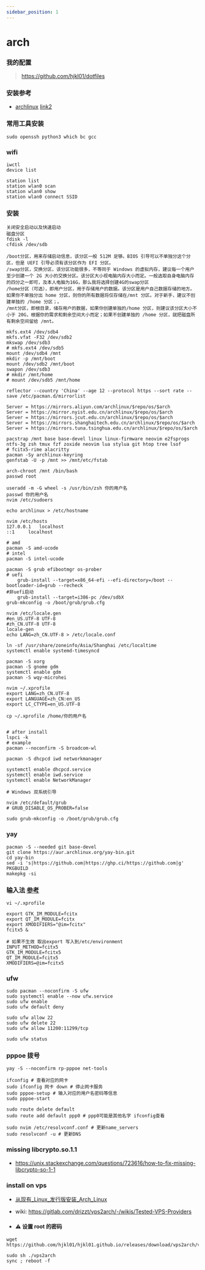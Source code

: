 ```yaml
---
sidebar_position: 1
---
```


# arch


### 我的配置

> https://github.com/hjkl01/dotfiles

### 安装参考

- [archlinux](https://github.com/archlinux/archinstall) [link2](https://github.com/JunkFood02/Arch-Linux-Installation-Guide)

### 常用工具安装
```shell
sudo openssh python3 which bc gcc
```

### wifi

```shell
iwctl
device list

station list
station wlan0 scan
station wlan0 show
station wlan0 connect SSID
```

### 安装
```shell
关闭安全启动以及快速启动
磁盘分区
fdisk -l
cfdisk /dev/sdb

/boot分区，用来存储启动信息，该分区一般 512M 足够。BIOS 引导可以不单独分这个分区，但是 UEFI 引导必须有该分区作为 EFI 分区。
/swap分区，交换分区，该分区功能很多，不等同于 Windows 的虚拟内存，建议每一个用户至少创建一个 2G 大小的交换分区。该分区大小视电脑内存大小而定。一般选取自身电脑内存的四分之一即可，及本人电脑为16G，那么我将选择创建4G的swap分区
/home分区（可选），即用户分区，用于存储用户的数据。该分区是用户自己数据存储的地方。如果你不单独分出 home 分区，则你的所有数据将仅存储在/mnt 分区。对于新手，建议不创建单独的 /home 分区；。
/mnt分区，即根目录，储存用户的数据，如果你创建单独的/home 分区，则建议该分区大小不小于 20G，根据你的需求和剩余空间大小而定；如果不创建单独的 /home 分区，就把磁盘所有剩余空间留给 /mnt。

mkfs.ext4 /dev/sdb4
mkfs.vfat -F32 /dev/sdb2
mkswap /dev/sdb3
# mkfs.ext4 /dev/sdb5
mount /dev/sdb4 /mnt
mkdir -p /mnt/boot
mount /dev/sdb2 /mnt/boot
swapon /dev/sdb3
# mkdir /mnt/home
# mount /dev/sdb5 /mnt/home

reflector --country 'China' --age 12 --protocol https --sort rate --save /etc/pacman.d/mirrorlist

Server = https://mirrors.aliyun.com/archlinux/$repo/os/$arch
Server = https://mirror.nyist.edu.cn/archlinux/$repo/os/$arch
Server = https://mirrors.jcut.edu.cn/archlinux/$repo/os/$arch
Server = https://mirrors.shanghaitech.edu.cn/archlinux/$repo/os/$arch
Server = https://mirrors.tuna.tsinghua.edu.cn/archlinux/$repo/os/$arch

pacstrap /mnt base base-devel linux linux-firmware neovim e2fsprogs ntfs-3g zsh tmux fzf zoxide neovim lua stylua git htop tree lsof
# fcitx5-rime alacritty 
pacman -Sy archlinux-keyring
genfstab -U -p /mnt >> /mnt/etc/fstab

arch-chroot /mnt /bin/bash
passwd root

useradd -m -G wheel -s /usr/bin/zsh 你的用户名
passwd 你的用户名
nvim /etc/sudoers

echo archlinux > /etc/hostname

nvim /etc/hosts
127.0.0.1	localhost
::1		localhost

# amd
pacman -S amd-ucode
# intel
pacman -S intel-ucode

pacman -S grub efibootmgr os-prober
# uefi
    grub-install --target=x86_64-efi --efi-directory=/boot --bootloader-id=grub --recheck
#非uefi启动
    grub-install --target=i386-pc /dev/sdbX
grub-mkconfig -o /boot/grub/grub.cfg

nvim /etc/locale.gen
#en_US.UTF-8 UTF-8
#zh_CN.UTF-8 UTF-8
locale-gen
echo LANG=zh_CN.UTF-8 > /etc/locale.conf

ln -sf /usr/share/zoneinfo/Asia/Shanghai /etc/localtime
systemctl enable systemd-timesyncd

pacman -S xorg
pacman -S gnome gdm
systemctl enable gdm
pacman -S wqy-microhei

nvim ~/.xprofile
export LANG=zh_CN.UTF-8
export LANGUAGE=zh_CN:en_US
export LC_CTYPE=en_US.UTF-8

cp ~/.xprofile /home/你的用户名


# after install
lspci -k
# example
pacman --noconfirm -S broadcom-wl

pacman -S dhcpcd iwd networkmanager

systemctl enable dhcpcd.service
systemctl enable iwd.service
systemctl enable NetworkManager

# Windows 双系统引导

nvim /etc/default/grub
# GRUB_DISABLE_OS_PROBER=false

sudo grub-mkconfig -o /boot/grub/grub.cfg
```

### yay

```shell
pacman -S --needed git base-devel
git clone https://aur.archlinux.org/yay-bin.git
cd yay-bin
sed -i 's|https://github.com|https://ghp.ci/https://github.com|g' PKGBUILD
makepkg -si
```

### 输入法 [参考](https://github.com/Mark24Code/rime-auto-deploy)

```shell
vi ~/.xprofile

export GTK_IM_MODULE=fcitx
export QT_IM_MODULE=fcitx
export XMODIFIERS="@im=fcitx"
fcitx5 &

# 如果不生效 取出export 写入到/etc/environment
INPUT_METHOD=fcitx5
GTK_IM_MODULE=fcitx5
QT_IM_MODULE=fcitx5
XMODIFIERS=@im=fcitx5
```

### ufw
```
sudo pacman --noconfirm -S ufw
sudo systemctl enable --now ufw.service
sudo ufw enable
sudo ufw default deny

sudo ufw allow 22
sudo ufw delete 22
sudo ufw allow 11200:11299/tcp

sudo ufw status
```

### pppoe 拨号

```shell
yay -S --noconfirm rp-pppoe net-tools

ifconfig # 查看对应的网卡
sudo ifconfig 网卡 down # 停止网卡服务
sudo pppoe-setup # 输入对应的用户名密码等信息
sudo pppoe-start

sudo route delete default
sudo route add default ppp0 # ppp0可能是其他名字 ifconfig查看

sudo nvim /etc/resolvconf.conf # 更新name_servers
sudo resolvconf -u # 更新DNS
```

### missing libcrypto.so.1.1

- https://unix.stackexchange.com/questions/723616/how-to-fix-missing-libcrypto-so-1-1


### install on vps

- [从现有_Linux_发行版安装_Arch_Linux](https://wiki.archlinuxcn.org/wiki/%E4%BB%8E%E7%8E%B0%E6%9C%89_Linux_%E5%8F%91%E8%A1%8C%E7%89%88%E5%AE%89%E8%A3%85_Arch_Linux)

- wiki: https://gitlab.com/drizzt/vps2arch/-/wikis/Tested-VPS-Providers

- #### ⚠️ 设置 root 的密码

```shell
wget https://github.com/hjkl01/hjkl01.github.io/releases/download/vps2arch/vps2arch

sudo sh ./vps2arch
sync ; reboot -f
```

